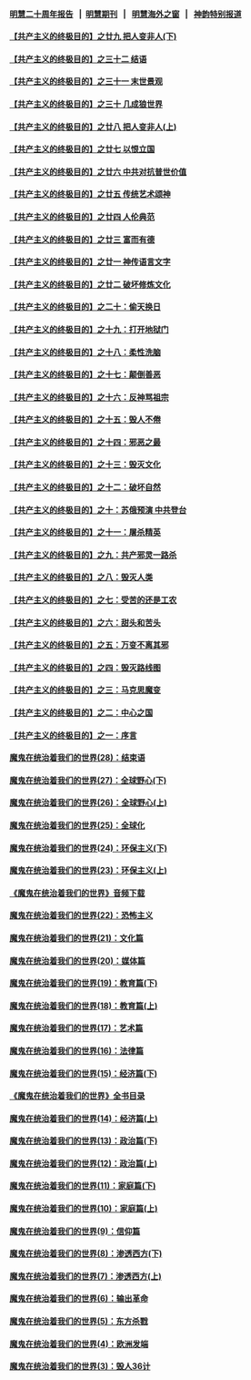 #### [明慧二十周年报告](https://github.com/gfw-breaker/mh-reports/blob/master/README.md?t=07230600) &nbsp;&nbsp;|&nbsp;&nbsp;[明慧期刊](https://github.com/gfw-breaker/mh-qikan) &nbsp;&nbsp;|&nbsp;&nbsp; [明慧海外之窗](https://github.com/gfw-breaker/mh-news/blob/master/README.md?t=07230600) &nbsp;&nbsp;|&nbsp;&nbsp; [神韵特别报道](https://github.com/gfw-breaker/mh-news/blob/master/shenyun.md?t=07230600) 

#### [【共产主义的终极目的】之廿九 把人变非人(下)](../pages/nsc422/n11344140.md?t=07230600) 

#### [【共产主义的终极目的】之三十二 结语](../pages/nsc422/n11360535.md?t=07230600) 

#### [【共产主义的终极目的】之三十一 末世景观](../pages/nsc422/n11351129.md?t=07230600) 

#### [【共产主义的终极目的】之三十 几成狼世界](../pages/nsc422/n11348280.md?t=07230600) 

#### [【共产主义的终极目的】之廿八 把人变非人(上)](../pages/nsc422/n11340492.md?t=07230600) 

#### [【共产主义的终极目的】之廿七 以恨立国](../pages/nsc422/n11336944.md?t=07230600) 

#### [【共产主义的终极目的】之廿六 中共对抗普世价值](../pages/nsc422/n11324785.md?t=07230600) 

#### [【共产主义的终极目的】之廿五 传统艺术颂神](../pages/nsc422/n11296396.md?t=07230600) 

#### [【共产主义的终极目的】之廿四 人伦典范](../pages/nsc422/n11296397.md?t=07230600) 

#### [【共产主义的终极目的】之廿三 富而有德](../pages/nsc422/n11283598.md?t=07230600) 

#### [【共产主义的终极目的】之廿一 神传语言文字](../pages/nsc422/n11263265.md?t=07230600) 

#### [【共产主义的终极目的】之廿二 破坏修炼文化](../pages/nsc422/n11245728.md?t=07230600) 

#### [【共产主义的终极目的】之二十：偷天换日](../pages/nsc422/n11238846.md?t=07230600) 

#### [【共产主义的终极目的】之十九：打开地狱门](../pages/nsc422/n11206376.md?t=07230600) 

#### [【共产主义的终极目的】之十八：柔性洗脑](../pages/nsc422/n11199994.md?t=07230600) 

#### [【共产主义的终极目的】之十七：颠倒善恶](../pages/nsc422/n11179782.md?t=07230600) 

#### [【共产主义的终极目的】之十六：反神骂祖宗](../pages/nsc422/n11166798.md?t=07230600) 

#### [【共产主义的终极目的】之十五：毁人不倦](../pages/nsc422/n11166792.md?t=07230600) 

#### [【共产主义的终极目的】之十四：邪恶之最](../pages/nsc422/n11150249.md?t=07230600) 

#### [【共产主义的终极目的】之十三：毁灭文化](../pages/nsc422/n11135227.md?t=07230600) 

#### [【共产主义的终极目的】之十二：破坏自然](../pages/nsc422/n11135214.md?t=07230600) 

#### [【共产主义的终极目的】之十：苏俄预演 中共登台](../pages/nsc422/n11118424.md?t=07230600) 

#### [【共产主义的终极目的】之十一：屠杀精英](../pages/nsc422/n11118442.md?t=07230600) 

#### [【共产主义的终极目的】之九：共产邪灵一路杀](../pages/nsc422/n11114139.md?t=07230600) 

#### [【共产主义的终极目的】之八：毁灭人类](../pages/nsc422/n11108503.md?t=07230600) 

#### [【共产主义的终极目的】之七：受苦的还是工农](../pages/nsc422/n11101809.md?t=07230600) 

#### [【共产主义的终极目的】之六：甜头和苦头](../pages/nsc422/n11096971.md?t=07230600) 

#### [【共产主义的终极目的】之五：万变不离其邪](../pages/nsc422/n11091285.md?t=07230600) 

#### [【共产主义的终极目的】之四：毁灭路线图](../pages/nsc422/n11086284.md?t=07230600) 

#### [【共产主义的终极目的】之三：马克思魔变](../pages/nsc422/n11061941.md?t=07230600) 

#### [【共产主义的终极目的】之二：中心之国](../pages/nsc422/n11047728.md?t=07230600) 

#### [【共产主义的终极目的】之一：序言](../pages/nsc422/n11086077.md?t=07230600) 

#### [魔鬼在统治着我们的世界(28)：结束语](../pages/nsc422/n10936246.md?t=07230600) 

#### [魔鬼在统治着我们的世界(27)：全球野心(下)](../pages/nsc422/n10928319.md?t=07230600) 

#### [魔鬼在统治着我们的世界(26)：全球野心(上)](../pages/nsc422/n10900318.md?t=07230600) 

#### [魔鬼在统治着我们的世界(25)：全球化](../pages/nsc422/n10788205.md?t=07230600) 

#### [魔鬼在统治着我们的世界(24)：环保主义(下)](../pages/nsc422/n10695307.md?t=07230600) 

#### [魔鬼在统治着我们的世界(23)：环保主义(上)](../pages/nsc422/n10688613.md?t=07230600) 

#### [《魔鬼在统治着我们的世界》音频下载](../pages/nsc422/n10635553.md?t=07230600) 

#### [魔鬼在统治着我们的世界(22)：恐怖主义](../pages/nsc422/n10614727.md?t=07230600) 

#### [魔鬼在统治着我们的世界(21)：文化篇](../pages/nsc422/n10597706.md?t=07230600) 

#### [魔鬼在统治着我们的世界(20)：媒体篇](../pages/nsc422/n10586579.md?t=07230600) 

#### [魔鬼在统治着我们的世界(19)：教育篇(下)](../pages/nsc422/n10564808.md?t=07230600) 

#### [魔鬼在统治着我们的世界(18)：教育篇(上)](../pages/nsc422/n10526970.md?t=07230600) 

#### [魔鬼在统治着我们的世界(17)：艺术篇](../pages/nsc422/n10499093.md?t=07230600) 

#### [魔鬼在统治着我们的世界(16)：法律篇](../pages/nsc422/n10485969.md?t=07230600) 

#### [魔鬼在统治着我们的世界(15)：经济篇(下)](../pages/nsc422/n10469975.md?t=07230600) 

#### [《魔鬼在统治着我们的世界》全书目录](../pages/nsc422/n10464261.md?t=07230600) 

#### [魔鬼在统治着我们的世界(14)：经济篇(上)](../pages/nsc422/n10457370.md?t=07230600) 

#### [魔鬼在统治着我们的世界(13)：政治篇(下)](../pages/nsc422/n10448270.md?t=07230600) 

#### [魔鬼在统治着我们的世界(12)：政治篇(上)](../pages/nsc422/n10444576.md?t=07230600) 

#### [魔鬼在统治着我们的世界(11)：家庭篇(下)](../pages/nsc422/n10440961.md?t=07230600) 

#### [魔鬼在统治着我们的世界(10)：家庭篇(上)](../pages/nsc422/n10435448.md?t=07230600) 

#### [魔鬼在统治着我们的世界(9)：信仰篇](../pages/nsc422/n10432159.md?t=07230600) 

#### [魔鬼在统治着我们的世界(8)：渗透西方(下)](../pages/nsc422/n10429603.md?t=07230600) 

#### [魔鬼在统治着我们的世界(7)：渗透西方(上)](../pages/nsc422/n10426013.md?t=07230600) 

#### [魔鬼在统治着我们的世界(6)：输出革命](../pages/nsc422/n10421536.md?t=07230600) 

#### [魔鬼在统治着我们的世界(5)：东方杀戮](../pages/nsc422/n10417707.md?t=07230600) 

#### [魔鬼在统治着我们的世界(4)：欧洲发端](../pages/nsc422/n10414890.md?t=07230600) 

#### [魔鬼在统治着我们的世界(3)：毁人36计](../pages/nsc422/n10411583.md?t=07230600) 

